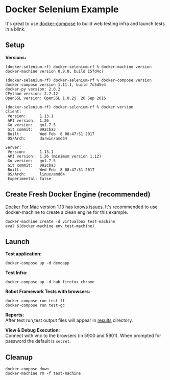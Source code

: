 # Docker Selenium Example

It's great to use [docker-compose](https://docs.docker.com/compose/) to build web testing infra and launch tests in a blink.

## Setup

**Versions:**
```
(docker-selenium-rf) docker-selenium-rf % docker-machine version
docker-machine version 0.9.0, build 15fd4c7

(docker-selenium-rf) docker-selenium-rf % docker-compose version
docker-compose version 1.11.1, build 7c5d5e4
docker-py version: 2.0.2
CPython version: 2.7.12
OpenSSL version: OpenSSL 1.0.2j  26 Sep 2016

(docker-selenium-rf) docker-selenium-rf % docker version
Client:
 Version:      1.13.1
 API version:  1.26
 Go version:   go1.7.5
 Git commit:   092cba3
 Built:        Wed Feb  8 08:47:51 2017
 OS/Arch:      darwin/amd64

Server:
 Version:      1.13.1
 API version:  1.26 (minimum version 1.12)
 Go version:   go1.7.5
 Git commit:   092cba3
 Built:        Wed Feb  8 08:47:51 2017
 OS/Arch:      linux/amd64
 Experimental: false
```

## Create Fresh Docker Engine (recommended)
[Docker For Mac](https://docs.docker.com/docker-for-mac/) version 1.13 has [knows issues](https://github.com/docker/docker/issues/25305).
It's recommended to use docker-machine to create a clean engine for this example.
```
docker-machine create -d virtualbox test-machine
eval $(docker-machine env test-machine)
```

## Launch

**Test application:**
```
docker-compose up -d demoapp
```

**Test Infra:**
```
docker-compose up -d hub firefox chrome
```

**Robot Framework Tests with browsers:**
```
docker-compose run test-ff
docker-compose run test-gc
```

**Reports:**  
After test run,test output files will appear in [results](results) directory.

**View & Debug Execution:**  
Connect with vnc to the browsers (in 5900 and 5901). When prompted for password the default is `secret`.

## Cleanup
```
docker-compose down
docker-machine rm -f test-machine
```
